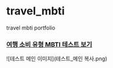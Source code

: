 # travel_mbti
travel mbti portfolio
### [여행 소비 유형 MBTI 테스트 보기](https://so-travel-mbti.netlify.app)

![테스트 메인 이미지](테스트_메인 복사.png)
